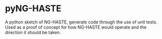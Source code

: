 # pyNG-HASTE
A python sketch of NG-HASTE, generate code through the use of unit tests. Used as a proof of concept for how NG-HASTE would operate and the direction it should be taken.
